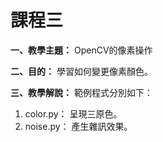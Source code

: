 # 課程三

**一、教學主題：** OpenCV的像素操作
	
**二、目的：** 學習如何變更像素顏色。

**三、教學解說：** 範例程式分別如下：
1. color.py： 呈現三原色。
2. noise.py： 產生雜訊效果。
